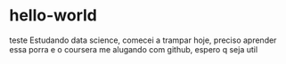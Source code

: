 # hello-world
teste
Estudando data science, comecei a trampar hoje, preciso aprender essa porra e o coursera me alugando com github, espero q seja util

